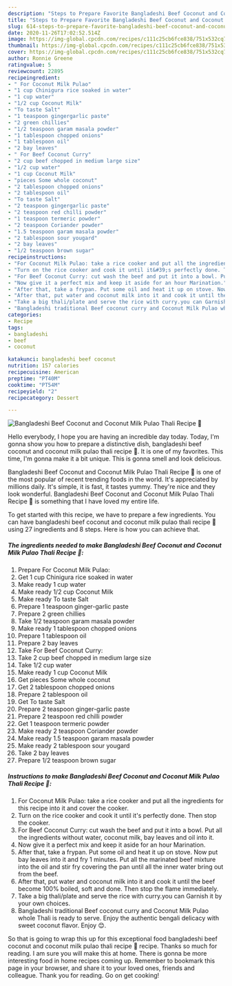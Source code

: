 ```yaml
---
description: "Steps to Prepare Favorite Bangladeshi Beef Coconut and Coconut Milk Pulao Thali Recipe 🍛"
title: "Steps to Prepare Favorite Bangladeshi Beef Coconut and Coconut Milk Pulao Thali Recipe 🍛"
slug: 614-steps-to-prepare-favorite-bangladeshi-beef-coconut-and-coconut-milk-pulao-thali-recipe
date: 2020-11-26T17:02:52.514Z
image: https://img-global.cpcdn.com/recipes/c111c25cb6fce838/751x532cq70/bangladeshi-beef-coconut-and-coconut-milk-pulao-thali-recipe-🍛-recipe-main-photo.jpg
thumbnail: https://img-global.cpcdn.com/recipes/c111c25cb6fce838/751x532cq70/bangladeshi-beef-coconut-and-coconut-milk-pulao-thali-recipe-🍛-recipe-main-photo.jpg
cover: https://img-global.cpcdn.com/recipes/c111c25cb6fce838/751x532cq70/bangladeshi-beef-coconut-and-coconut-milk-pulao-thali-recipe-🍛-recipe-main-photo.jpg
author: Ronnie Greene
ratingvalue: 5
reviewcount: 22895
recipeingredient:
- " For Coconut Milk Pulao"
- "1 cup Chinigura rice soaked in water"
- "1 cup water"
- "1/2 cup Coconut Milk"
- "To taste Salt"
- "1 teaspoon gingergarlic paste"
- "2 green chillies"
- "1/2 teaspoon garam masala powder"
- "1 tablespoon chopped onions"
- "1 tablespoon oil"
- "2 bay leaves"
- " For Beef Coconut Curry"
- "2 cup beef chopped in medium large size"
- "1/2 cup water"
- "1 cup Coconut Milk"
- "pieces Some whole coconut"
- "2 tablespoon chopped onions"
- "2 tablespoon oil"
- "To taste Salt"
- "2 teaspoon gingergarlic paste"
- "2 teaspoon red chilli powder"
- "1 teaspoon termeric powder"
- "2 teaspoon Coriander powder"
- "1.5 teaspoon garam masala powder"
- "2 tablespoon sour yougard"
- "2 bay leaves"
- "1/2 teaspoon brown sugar"
recipeinstructions:
- "For Coconut Milk Pulao: take a rice cooker and put all the ingredients for this recipe into it and cover the cooker."
- "Turn on the rice cooker and cook it until it&#39;s perfectly done. Then stop the cooker."
- "For Beef Coconut Curry: cut wash the beef and put it into a bowl. Put all the ingredients without water, coconut milk, bay leaves and oil into it."
- "Now give it a perfect mix and keep it aside for an hour Marination."
- "After that, take a frypan. Put some oil and heat it up on stove. Now put bay leaves into it and fry 1 minutes. Put all the marinated beef mixture into the oil and stir fry covering the pan until all the inner water bring out from the beef."
- "After that, put water and coconut milk into it and cook it until the beef become 100% boiled, soft and done. Then stop the flame immediately."
- "Take a big thali/plate and serve the rice with curry.you can Garnish it by your own choices."
- "Bangladeshi traditional Beef coconut curry and Coconut Milk Pulao whole Thali is ready to serve. Enjoy the authentic bengali delicacy with sweet coconut flavor. Enjoy 😊."
categories:
- Recipe
tags:
- bangladeshi
- beef
- coconut

katakunci: bangladeshi beef coconut 
nutrition: 157 calories
recipecuisine: American
preptime: "PT40M"
cooktime: "PT54M"
recipeyield: "2"
recipecategory: Dessert

---
```



![Bangladeshi Beef Coconut and Coconut Milk Pulao Thali Recipe 🍛](https://img-global.cpcdn.com/recipes/c111c25cb6fce838/751x532cq70/bangladeshi-beef-coconut-and-coconut-milk-pulao-thali-recipe-🍛-recipe-main-photo.jpg)

Hello everybody, I hope you are having an incredible day today. Today, I'm gonna show you how to prepare a distinctive dish, bangladeshi beef coconut and coconut milk pulao thali recipe 🍛. It is one of my favorites. This time, I'm gonna make it a bit unique. This is gonna smell and look delicious.



Bangladeshi Beef Coconut and Coconut Milk Pulao Thali Recipe 🍛 is one of the most popular of recent trending foods in the world. It's appreciated by millions daily. It's simple, it is fast, it tastes yummy. They're nice and they look wonderful. Bangladeshi Beef Coconut and Coconut Milk Pulao Thali Recipe 🍛 is something that I have loved my entire life.


To get started with this recipe, we have to prepare a few ingredients. You can have bangladeshi beef coconut and coconut milk pulao thali recipe 🍛 using 27 ingredients and 8 steps. Here is how you can achieve that.

<!--inarticleads1-->

##### The ingredients needed to make Bangladeshi Beef Coconut and Coconut Milk Pulao Thali Recipe 🍛:

1. Prepare  For Coconut Milk Pulao:
1. Get 1 cup Chinigura rice soaked in water
1. Make ready 1 cup water
1. Make ready 1/2 cup Coconut Milk
1. Make ready To taste Salt
1. Prepare 1 teaspoon ginger-garlic paste
1. Prepare 2 green chillies
1. Take 1/2 teaspoon garam masala powder
1. Make ready 1 tablespoon chopped onions
1. Prepare 1 tablespoon oil
1. Prepare 2 bay leaves
1. Take  For Beef Coconut Curry:
1. Take 2 cup beef chopped in medium large size
1. Take 1/2 cup water
1. Make ready 1 cup Coconut Milk
1. Get pieces Some whole coconut
1. Get 2 tablespoon chopped onions
1. Prepare 2 tablespoon oil
1. Get To taste Salt
1. Prepare 2 teaspoon ginger-garlic paste
1. Prepare 2 teaspoon red chilli powder
1. Get 1 teaspoon termeric powder
1. Make ready 2 teaspoon Coriander powder
1. Make ready 1.5 teaspoon garam masala powder
1. Make ready 2 tablespoon sour yougard
1. Take 2 bay leaves
1. Prepare 1/2 teaspoon brown sugar




<!--inarticleads2-->

##### Instructions to make Bangladeshi Beef Coconut and Coconut Milk Pulao Thali Recipe 🍛:

1. For Coconut Milk Pulao: take a rice cooker and put all the ingredients for this recipe into it and cover the cooker.
1. Turn on the rice cooker and cook it until it&#39;s perfectly done. Then stop the cooker.
1. For Beef Coconut Curry: cut wash the beef and put it into a bowl. Put all the ingredients without water, coconut milk, bay leaves and oil into it.
1. Now give it a perfect mix and keep it aside for an hour Marination.
1. After that, take a frypan. Put some oil and heat it up on stove. Now put bay leaves into it and fry 1 minutes. Put all the marinated beef mixture into the oil and stir fry covering the pan until all the inner water bring out from the beef.
1. After that, put water and coconut milk into it and cook it until the beef become 100% boiled, soft and done. Then stop the flame immediately.
1. Take a big thali/plate and serve the rice with curry.you can Garnish it by your own choices.
1. Bangladeshi traditional Beef coconut curry and Coconut Milk Pulao whole Thali is ready to serve. Enjoy the authentic bengali delicacy with sweet coconut flavor. Enjoy 😊.




So that is going to wrap this up for this exceptional food bangladeshi beef coconut and coconut milk pulao thali recipe 🍛 recipe. Thanks so much for reading. I am sure you will make this at home. There is gonna be more interesting food in home recipes coming up. Remember to bookmark this page in your browser, and share it to your loved ones, friends and colleague. Thank you for reading. Go on get cooking!
